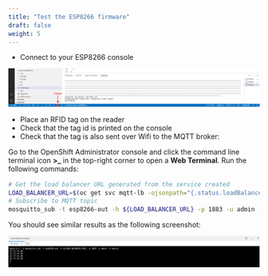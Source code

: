 ```yaml
---
title: "Test the ESP8266 firmware"
draft: false
weight: 5
---
```


* Connect to your ESP8266 console

![PlatformIO console](/images/platformIO-esp-console.png)

* Place an RFID tag on the reader
* Check that the tag id is printed on the console
* Check that the tag is also sent over Wifi to the MQTT broker:

Go to the OpenShift Administrator console and click the command line terminal icon **>_** in the top-right corner to open a **Web Terminal**. Run the following commands:

```sh
# Get the load balancer URL generated from the service created
LOAD_BALANCER_URL=$(oc get svc mqtt-lb -ojsonpath="{.status.loadBalancer.ingress[0].hostname}")
# Subscribe to MQTT topic
mosquitto_sub -t esp8266-out -h ${LOAD_BALANCER_URL} -p 1883 -u admin -P public
```

You should see similar results as the following screenshot:

![PlatformIO result](/images/platformIO-esp-out-test.png)
